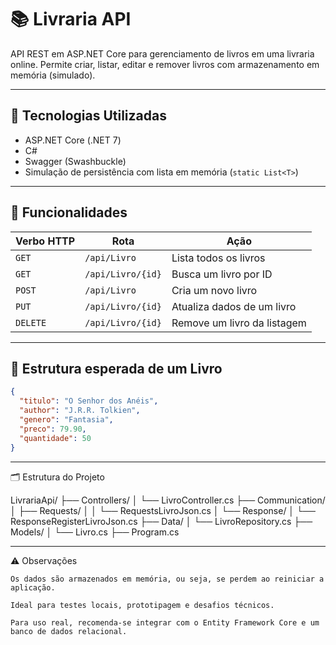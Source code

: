 # 📚 Livraria API

API REST em ASP.NET Core para gerenciamento de livros em uma livraria online. Permite criar, listar, editar e remover livros com armazenamento em memória (simulado).

---

## 🚀 Tecnologias Utilizadas

- ASP.NET Core (.NET 7)
- C#
- Swagger (Swashbuckle)
- Simulação de persistência com lista em memória (`static List<T>`)

---

## 🔧 Funcionalidades

| Verbo HTTP | Rota              | Ação                            |
|------------|-------------------|----------------------------------|
| `GET`      | `/api/Livro`      | Lista todos os livros            |
| `GET`      | `/api/Livro/{id}` | Busca um livro por ID            |
| `POST`     | `/api/Livro`      | Cria um novo livro               |
| `PUT`      | `/api/Livro/{id}` | Atualiza dados de um livro       |
| `DELETE`   | `/api/Livro/{id}` | Remove um livro da listagem      |

---

## 📘 Estrutura esperada de um Livro

```json
{
  "titulo": "O Senhor dos Anéis",
  "author": "J.R.R. Tolkien",
  "genero": "Fantasia",
  "preco": 79.90,
  "quantidade": 50
}
```
---

🗂️ Estrutura do Projeto

LivrariaApi/
├── Controllers/
│   └── LivroController.cs
├── Communication/
│   ├── Requests/
│   │   └── RequestsLivroJson.cs
│   └── Response/
│       └── ResponseRegisterLivroJson.cs
├── Data/
│   └── LivroRepository.cs
├── Models/
│   └── Livro.cs
├── Program.cs

---

⚠️ Observações

    Os dados são armazenados em memória, ou seja, se perdem ao reiniciar a aplicação.

    Ideal para testes locais, prototipagem e desafios técnicos.

    Para uso real, recomenda-se integrar com o Entity Framework Core e um banco de dados relacional.
